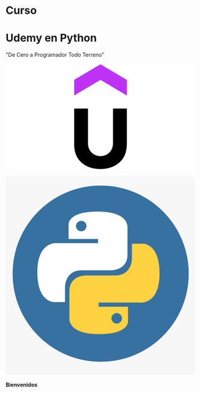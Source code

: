 # Curso
# Udemy en Python

"De Cero a Programador Todo Terreno"

![Udemy|80%](/Imagenes/Udemy.png)

![python](https://github.com/MikeeMP25/Curso_UdemyPython/blob/main/Imagenes/python_logo.png)

**Bienvenidos**
